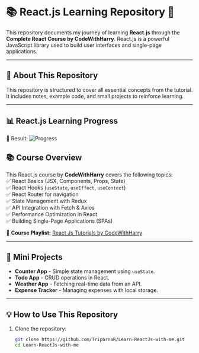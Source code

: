 # 📚 React.js Learning Repository 🚀  

This repository documents my journey of learning **React.js** through the **Complete React Course by CodeWithHarry**. React.js is a powerful JavaScript library used to build user interfaces and single-page applications.  

---

## 📌 About This Repository  
This repository is structured to cover all essential concepts from the tutorial. It includes notes, example code, and small projects to reinforce learning.   

---
## 📊 React.js Learning Progress  

🔹 Result:   ![Progress](https://img.shields.io/badge/Progress-10%25-blue?style=for-the-badge)




## 📚 Course Overview  
This React.js course by **CodeWithHarry** covers the following topics:  
✅ React Basics (JSX, Components, Props, State)  
✅ React Hooks (`useState`, `useEffect`, `useContext`)  
✅ React Router for navigation  
✅ State Management with Redux  
✅ API Integration with Fetch & Axios  
✅ Performance Optimization in React  
✅ Building Single-Page Applications (SPAs)  

🔗 **Course Playlist:** [React Js Tutorials by CodeWithHarry](https://www.youtube.com/playlist?list=PLu0W_9lII9agx66oZnT6IyhcMIbUMNMdt)  

---

## 🚀 Mini Projects  
- **Counter App** - Simple state management using `useState`.  
- **Todo App** - CRUD operations in React.  
- **Weather App** - Fetching real-time data from an API.  
- **Expense Tracker** - Managing expenses with local storage.  

---

## 💡 How to Use This Repository  
1. Clone the repository:  
   ```sh
   git clone https://github.com/TriparnaR/Learn-ReactJs-with-me.git
   cd Learn-ReactJs-with-me
